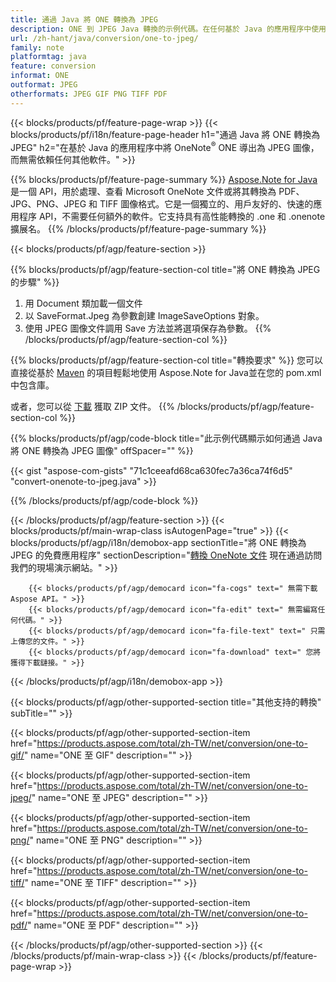 ```yaml
---
title: 通過 Java 將 ONE 轉換為 JPEG
description: ONE 到 JPEG Java 轉換的示例代碼。在任何基於 Java 的應用程序中使用 API 示例代碼將 ONE 文件批量轉換為 JPEG。 
url: /zh-hant/java/conversion/one-to-jpeg/
family: note
platformtag: java
feature: conversion
informat: ONE
outformat: JPEG
otherformats: JPEG GIF PNG TIFF PDF
---
```

{{< blocks/products/pf/feature-page-wrap >}}
{{< blocks/products/pf/i18n/feature-page-header h1="通過 Java 將 ONE 轉換為 JPEG" h2="在基於 Java 的應用程序中將 OneNote<sup>&reg;</sup> ONE 導出為 JPEG 圖像，而無需依賴任何其他軟件。" >}}

{{% blocks/products/pf/feature-page-summary %}}
[Aspose.Note for Java](https://products.aspose.com/note/java/) 是一個 API，用於處理、查看 Microsoft OneNote 文件或將其轉換為 PDF、JPG、PNG、JPEG 和 TIFF 圖像格式。它是一個獨立的、用戶友好的、快速的應用程序 API，不需要任何額外的軟件。它支持具有高性能轉換的 .one 和 .onenote 擴展名。
{{% /blocks/products/pf/feature-page-summary  %}}

{{< blocks/products/pf/agp/feature-section >}}

{{% blocks/products/pf/agp/feature-section-col title="將 ONE 轉換為 JPEG 的步驟" %}}
1. 用 Document 類加載一個文件
2. 以 SaveFormat.Jpeg 為參數創建 ImageSaveOptions 對象。
3. 使用 JPEG 圖像文件調用 Save 方法並將選項保存為參數。
{{% /blocks/products/pf/agp/feature-section-col %}}

{{% blocks/products/pf/agp/feature-section-col title="轉換要求" %}}
您可以直接從基於 [Maven](https://repository.aspose.com/webapp/#/artifacts/browse/tree/General/repo/com/aspose/aspose-note) 的項目輕鬆地使用 Aspose.Note for Java並在您的 pom.xml 中包含庫。

或者，您可以從 [下載](https://downloads.aspose.com/note/java) 獲取 ZIP 文件。
{{% /blocks/products/pf/agp/feature-section-col %}}

{{% blocks/products/pf/agp/code-block title="此示例代碼顯示如何通過 Java 將 ONE 轉換為 JPEG 圖像" offSpacer="" %}}

{{< gist "aspose-com-gists" "71c1ceeafd68ca630fec7a36ca74f6d5" "convert-onenote-to-jpeg.java" >}}

{{% /blocks/products/pf/agp/code-block %}}

{{< /blocks/products/pf/agp/feature-section >}}
{{< blocks/products/pf/main-wrap-class isAutogenPage="true" >}}
{{< blocks/products/pf/agp/i18n/demobox-app sectionTitle="將 ONE 轉換為 JPEG 的免費應用程序" sectionDescription="[轉換 OneNote 文件](https://products.aspose.app/note/conversion/onenote-to-jpeg) 現在通過訪問我們的現場演示網站。" >}}

        {{< blocks/products/pf/agp/democard icon="fa-cogs" text=" 無需下載 Aspose API。" >}}
        {{< blocks/products/pf/agp/democard icon="fa-edit" text=" 無需編寫任何代碼。" >}}
        {{< blocks/products/pf/agp/democard icon="fa-file-text" text=" 只需上傳您的文件。" >}}
        {{< blocks/products/pf/agp/democard icon="fa-download" text=" 您將獲得下載鏈接。" >}}
		
{{< /blocks/products/pf/agp/i18n/demobox-app >}}

{{< blocks/products/pf/agp/other-supported-section title="其他支持的轉換" subTitle="" >}}

{{< blocks/products/pf/agp/other-supported-section-item href="https://products.aspose.com/total/zh-TW/net/conversion/one-to-gif/" name="ONE 至 GIF" description="" >}}

{{< blocks/products/pf/agp/other-supported-section-item href="https://products.aspose.com/total/zh-TW/net/conversion/one-to-jpeg/" name="ONE 至 JPEG" description="" >}}

{{< blocks/products/pf/agp/other-supported-section-item href="https://products.aspose.com/total/zh-TW/net/conversion/one-to-png/" name="ONE 至 PNG" description="" >}}

{{< blocks/products/pf/agp/other-supported-section-item href="https://products.aspose.com/total/zh-TW/net/conversion/one-to-tiff/" name="ONE 至 TIFF" description="" >}}

{{< blocks/products/pf/agp/other-supported-section-item href="https://products.aspose.com/total/zh-TW/net/conversion/one-to-pdf/" name="ONE 至 PDF" description="" >}}



{{< /blocks/products/pf/agp/other-supported-section >}}
{{< /blocks/products/pf/main-wrap-class >}}
{{< /blocks/products/pf/feature-page-wrap >}}